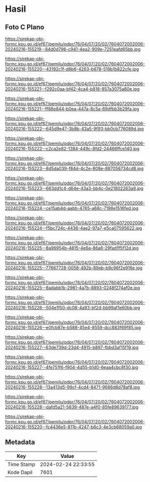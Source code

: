 # Hasil

## Foto C Plano

https://sirekap-obj-formc.kpu.go.id/ef67/pemilu/pdpr/76/04/07/20/02/7604072002006-20240216-155219--84d0d796-c941-4ea2-909e-7251eafd65bb.jpg

https://sirekap-obj-formc.kpu.go.id/ef67/pemilu/pdpr/76/04/07/20/02/7604072002006-20240216-155220--43192c1f-d8b6-4263-b678-519b1b822cfe.jpg

https://sirekap-obj-formc.kpu.go.id/ef67/pemilu/pdpr/76/04/07/20/02/7604072002006-20240216-155221--f292c0aa-bf42-4ca4-b816-857a3075a80e.jpg

https://sirekap-obj-formc.kpu.go.id/ef67/pemilu/pdpr/76/04/07/20/02/7604072002006-20240216-155221--ff88e844-b0ea-447a-8c5a-69dfbb3b29fa.jpg

https://sirekap-obj-formc.kpu.go.id/ef67/pemilu/pdpr/76/04/07/20/02/7604072002006-20240216-155222--645d9e47-3b8b-43a5-9f93-bb0cb776089d.jpg

https://sirekap-obj-formc.kpu.go.id/ef67/pemilu/pdpr/76/04/07/20/02/7604072002006-20240216-155222--c2ca2e82-1384-449c-8fd2-24466ffce140.jpg

https://sirekap-obj-formc.kpu.go.id/ef67/pemilu/pdpr/76/04/07/20/02/7604072002006-20240216-155223--8d5da039-f84d-4c2e-808e-887056734cd8.jpg

https://sirekap-obj-formc.kpu.go.id/ef67/pemilu/pdpr/76/04/07/20/02/7604072002006-20240216-155223--663dd1c4-d64e-43a3-bb4c-0e21802263a9.jpg

https://sirekap-obj-formc.kpu.go.id/ef67/pemilu/pdpr/76/04/07/20/02/7604072002006-20240216-155224--ce15ab4d-aabb-4765-a68c-7198e1516fed.jpg

https://sirekap-obj-formc.kpu.go.id/ef67/pemilu/pdpr/76/04/07/20/02/7604072002006-20240216-155224--f5bc724c-4436-4ae2-97a7-e5ca07595622.jpg

https://sirekap-obj-formc.kpu.go.id/ef67/pemilu/pdpr/76/04/07/20/02/7604072002006-20240216-155225--8a96954b-4815-4e6a-86a6-29fad1f5f12d.jpg

https://sirekap-obj-formc.kpu.go.id/ef67/pemilu/pdpr/76/04/07/20/02/7604072002006-20240216-155225--77667728-0058-492b-89eb-b9c96f2e916e.jpg

https://sirekap-obj-formc.kpu.go.id/ef67/pemilu/pdpr/76/04/07/20/02/7604072002006-20240216-155225--8adabb1b-2981-4a7b-8893-0248f274af0e.jpg

https://sirekap-obj-formc.kpu.go.id/ef67/pemilu/pdpr/76/04/07/20/02/7604072002006-20240216-155226--504e1f50-dc08-4a93-bf2d-bb99af1e60bb.jpg

https://sirekap-obj-formc.kpu.go.id/ef67/pemilu/pdpr/76/04/07/20/02/7604072002006-20240216-155226--e0fcb87e-b588-45e4-8559-dcc883f69f85.jpg

https://sirekap-obj-formc.kpu.go.id/ef67/pemilu/pdpr/76/04/07/20/02/7604072002006-20240216-155227--63de739d-23d4-4915-b897-fbbd3af15f19.jpg

https://sirekap-obj-formc.kpu.go.id/ef67/pemilu/pdpr/76/04/07/20/02/7604072002006-20240216-155227--4fe751f6-f904-4d55-b1d0-6eaa4cbc8f30.jpg

https://sirekap-obj-formc.kpu.go.id/ef67/pemilu/pdpr/76/04/07/20/02/7604072002006-20240216-155228--13a413d5-99cf-4cd4-8471-9686d8d78af8.jpg

https://sirekap-obj-formc.kpu.go.id/ef67/pemilu/pdpr/76/04/07/20/02/7604072002006-20240216-155228--dafd5a21-5839-487e-a4f0-85fe89639177.jpg

https://sirekap-obj-formc.kpu.go.id/ef67/pemilu/pdpr/76/04/07/20/02/7604072002006-20240216-155220--fc4436e5-811b-4247-b6c3-4e3cb68059a0.jpg


## Metadata

| Key        | Value               |
| ---------- | ------------------- |
| Time Stamp | 2024-02-24 22:33:55 |
| Kode Dapil | 7601                |



